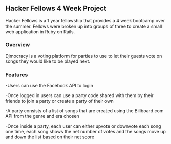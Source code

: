 ## Hacker Fellows 4 Week Project

Hacker Fellows is a 1 year fellowship that provides a 4 week bootcamp over the summer. Fellows were broken up into groups of three to create a small web application in Ruby on Rails.

### Overview

Djmocracy is a voting platform for parties to use to let their guests vote on songs they would like to be played next.

### Features

-Users can use the Facebook API to login

-Once logged in users can use a party code shared with them by their friends to join a party or create a party of their own

-A party consists of a list of songs that are created using the Billboard.com API from the genre and era chosen

-Once inside a party, each user can either upvote or downvote each song one time, each song shows the net number of votes and the songs move up and down the list based on their net score
